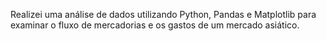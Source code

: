 Realizei uma análise de dados utilizando Python, Pandas e Matplotlib para examinar o fluxo de mercadorias e os gastos de um mercado asiático.

